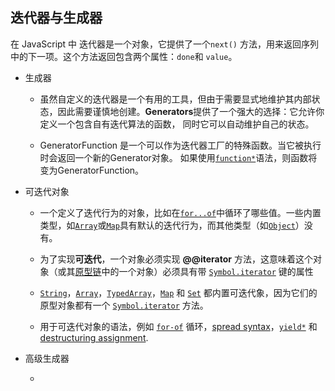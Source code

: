 ## 迭代器与生成器

在  JavaScript 中 迭代器是一个对象，它提供了一个`next()` 方法，用来返回序列中的下一项。这个方法返回包含两个属性：`done`和 `value`。

- 生成器

  - 虽然自定义的迭代器是一个有用的工具，但由于需要显式地维护其内部状态，因此需要谨慎地创建。**Generators**提供了一个强大的选择：它允许你定义一个包含自有迭代算法的函数， 同时它可以自动维护自己的状态。

  - GeneratorFunction 是一个可以作为迭代器工厂的特殊函数。当它被执行时会返回一个新的Generator对象。 如果使用[`function*`](https://developer.mozilla.org/zh-CN/docs/Web/JavaScript/Reference/Statements/function*)语法，则函数将变为GeneratorFunction。

- 可迭代对象

  - 一个定义了迭代行为的对象，比如在[`for...of`](https://developer.mozilla.org/zh-CN/docs/Web/JavaScript/Reference/Statements/for...of)中循环了哪些值。一些内置类型，如[`Array`](https://developer.mozilla.org/zh-CN/docs/Web/JavaScript/Reference/Array)或[`Map`](https://developer.mozilla.org/zh-CN/docs/Web/JavaScript/Reference/Map)具有默认的迭代行为，而其他类型（如[`Object`](https://developer.mozilla.org/zh-CN/docs/Web/JavaScript/Reference/Global_Objects/Object)）没有。

  - 为了实现**可迭代**，一个对象必须实现 **@@iterator** 方法，这意味着这个对象（或其[原型链](https://developer.mozilla.org/zh-CN/docs/Web/JavaScript/Guide/Inheritance_and_the_prototype_chain)中的一个对象）必须具有带 [`Symbol.iterator`](https://developer.mozilla.org/zh-CN/docs/Web/JavaScript/Reference/Global_Objects/Symbol/iterator) 键的属性

  - [`String`](https://developer.mozilla.org/zh-CN/docs/Web/JavaScript/Reference/String)，[`Array`](https://developer.mozilla.org/zh-CN/docs/Web/JavaScript/Reference/Array)，[`TypedArray`](https://developer.mozilla.org/zh-CN/docs/Web/JavaScript/Reference/Global_Objects/TypedArray)，[`Map`](https://developer.mozilla.org/zh-CN/docs/Web/JavaScript/Reference/Map) 和 [`Set`](https://developer.mozilla.org/zh-CN/docs/Web/JavaScript/Reference/Global_Objects/Set) 都内置可迭代象，因为它们的原型对象都有一个 [`Symbol.iterator`](https://developer.mozilla.org/zh-CN/docs/Web/JavaScript/Reference/Global_Objects/Symbol/iterator) 方法。
  - 用于可迭代对象的语法，例如 [`for-of`](https://developer.mozilla.org/zh-CN/docs/Web/JavaScript/Reference/Statements/for...of) 循环，[spread syntax](https://developer.mozilla.org/zh-CN/docs/Web/JavaScript/Reference/Operators/Spread_operator)，[`yield*`](https://developer.mozilla.org/zh-CN/docs/Web/JavaScript/Reference/Operators/yield*) 和[destructuring assignment](https://developer.mozilla.org/zh-CN/docs/Web/JavaScript/Reference/Operators/Destructuring_assignment).

- 高级生成器

  - 